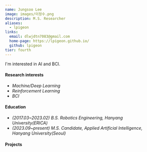 ```yaml
---
name: Jungsoo Lee
image: images/이정수.png
description: M.S. Researcher
aliases:
  - lpigeon
links:
  email: dlwjdtn7083@gmail.com
  home-page: https://lpigeon.github.io/
  github: lpigeon
tier: fourth
---
```



I'm interested in AI and BCI.
   
   
    

#### **Research interests**
- *Machine/Deep Learning*
- *Reinforcement Learning*
- *BCI*



#### **Education**
- *(2017.03~2023.02) B.S. Robotics Engineering, Hanyang University(ERICA)* 
- *(2023.09~present) M.S. Candidate, Applied Artificial Intelligence, Hanyang University(Seoul)* 




#### **Projects**
